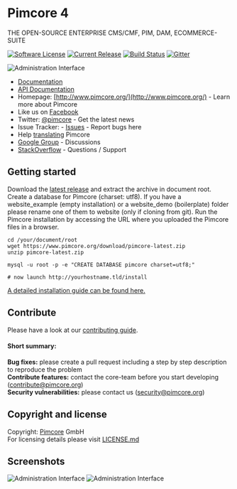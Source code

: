 # Pimcore 4

THE OPEN-SOURCE ENTERPRISE CMS/CMF, PIM, DAM, ECOMMERCE-SUITE

[![Software License](https://img.shields.io/badge/license-GPLv3-brightgreen.svg?style=flat)](LICENSE.md)
[![Current Release](https://img.shields.io/packagist/v/pimcore/pimcore.svg?style=flat)](https://packagist.org/packages/pimcore/pimcore)
[![Build Status](https://travis-ci.org/pimcore/pimcore.svg?branch=pimcore4)](https://travis-ci.org/pimcore/pimcore)
[![Gitter](https://img.shields.io/badge/gitter-join%20chat-brightgreen.svg?style=flat)](https://gitter.im/pimcore/pimcore?utm_source=badge&utm_medium=badge&utm_campaign=pr-badge)


![Administration Interface](website_demo/static/screenshots/1.png)

* [Documentation](https://pimcore.com/docs/4.6.x/)
* [API Documentation](https://pimcore.com/docs/api/pimcore4/)
* Homepage: [http://www.pimcore.org/](http://www.pimcore.org/) - Learn more about Pimcore
* Like us on [Facebook](https://www.facebook.com/pimcore)
* Twitter: [@pimcore](https://twitter.com/pimcore) - Get the latest news
* Issue Tracker: - [Issues](https://github.com/pimcore/pimcore/issues) - Report bugs here
* Help [translating](https://poeditor.com/join/project/VWmZyvFVMH) Pimcore
* [Google Group](https://groups.google.com/forum/#!forum/pimcore) - Discussions 
* [StackOverflow](http://stackoverflow.com/questions/tagged/pimcore) - Questions / Support 


## Getting started

Download the [latest release](http://www.pimcore.org/download) and extract the archive in document root.
Create a database for Pimcore (charset: utf8). If you have a website_example (empty installation) or a website_demo (boilerplate) folder please rename one of them to website (only if cloning from git).
Run the Pimcore installation by accessing the URL where you uploaded the Pimcore files in a browser.

```
cd /your/document/root
wget https://www.pimcore.org/download/pimcore-latest.zip
unzip pimcore-latest.zip

mysql -u root -p -e "CREATE DATABASE pimcore charset=utf8;"

# now launch http://yourhostname.tld/install
```

[A detailed installation guide can be found here.](https://www.pimcore.org/wiki/pages/viewpage.action?pageId=16854184)


## Contribute

Please have a look at our [contributing guide](CONTRIBUTING.md).

#### Short summary:  
**Bug fixes:** please create a pull request including a step by step description to reproduce the problem  
**Contribute features:** contact the core-team before you start developing (contribute@pimcore.org)  
**Security vulnerabilities:** please contact us (security@pimcore.org)  

## Copyright and license 
Copyright: [Pimcore](http://www.pimcore.org) GmbH  
For licensing details please visit [LICENSE.md](LICENSE.md) 
  
  
## Screenshots
![Administration Interface](website_demo/static/screenshots/2.png)
![Administration Interface](website_demo/static/screenshots/3.png)
